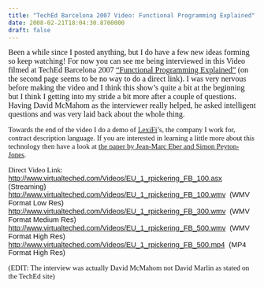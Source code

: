 ```yaml
---
title: "TechEd Barcelona 2007 Video: Functional Programming Explained"
date: 2008-02-21T18:04:30.8700000
draft: false
---
```


<p class="MsoNormal" style="MARGIN: 0cm 0cm 10pt"><font face="Calibri" size="3">Been a while since I posted anything, but I do have a few new ideas forming so keep watching! For now you can see me being interviewed in this Video filmed at TechEd Barcelona 2007 <a href="http://www.virtualteched.com/pages/videos.aspx">“Functional Programming Explained”</a> (on the second page seems to be no way to do a direct link). I was very nervous before making the video and I think this show’s quite a bit at the beginning but I think I getting into my stride a bit more after a couple of questions. Having David McMahom as the interviewer really helped, he asked intelligent questions and was very laid back about the whole thing.</font></p>
<p><span style="FONT-SIZE: 11pt; LINE-HEIGHT: 115%; FONT-FAMILY: 'Calibri','sans-serif'; mso-ascii-theme-font: minor-latin; mso-fareast-font-family: Calibri; mso-fareast-theme-font: minor-latin; mso-hansi-theme-font: minor-latin; mso-bidi-font-family: 'Times New Roman'; mso-bidi-theme-font: minor-bidi; mso-ansi-language: EN-US; mso-fareast-language: EN-US; mso-bidi-language: AR-SA">Towards the end of the video I do a demo of <a href="http://www.lexifi.com">LexiFi</a>’s, the company I work for, contract description language. If you are interested in learning a little more about this technology then have a look at <a href="http://research.microsoft.com/~simonpj/Papers/financial-contracts/contracts-icfp.htm">the paper by Jean-Marc Eber and Simon Peyton-Jones</a>.</span></p>
<p><span style="FONT-SIZE: 11pt; LINE-HEIGHT: 115%; FONT-FAMILY: 'Calibri','sans-serif'; mso-ascii-theme-font: minor-latin; mso-fareast-font-family: Calibri; mso-fareast-theme-font: minor-latin; mso-hansi-theme-font: minor-latin; mso-bidi-font-family: 'Times New Roman'; mso-bidi-theme-font: minor-bidi; mso-ansi-language: EN-US; mso-fareast-language: EN-US; mso-bidi-language: AR-SA">Direct Video Link:<br />
<font face="Arial"><a href="http://www.virtualteched.com/Videos/EU_1_rpickering_FB_100.asx">http://www.virtualteched.com/Videos/EU_1_rpickering_FB_100.asx</a> (Streaming)<br />
<a href="http://www.virtualteched.com/Videos/EU_1_rpickering_FB_100.wmv">http://www.virtualteched.com/Videos/EU_1_rpickering_FB_100.wmv</a>  (WMV Format Low Res)<br />
<a href="http://www.virtualteched.com/Videos/EU_1_rpickering_FB_300.wmv">http://www.virtualteched.com/Videos/EU_1_rpickering_FB_300.wmv</a>  (WMV Format Medium Res)<br />
<a href="http://www.virtualteched.com/Videos/EU_1_rpickering_FB_500.wmv">http://www.virtualteched.com/Videos/EU_1_rpickering_FB_500.wmv</a>  (WMV Format High Res)<br />
<a href="http://www.virtualteched.com/Videos/EU_1_rpickering_FB_500.mp4">http://www.virtualteched.com/Videos/EU_1_rpickering_FB_500.mp4</a>  (MP4 Format High Res)<br />
</font></span></p>
<p><span style="FONT-SIZE: 11pt; LINE-HEIGHT: 115%; FONT-FAMILY: 'Calibri','sans-serif'; mso-ascii-theme-font: minor-latin; mso-fareast-font-family: Calibri; mso-fareast-theme-font: minor-latin; mso-hansi-theme-font: minor-latin; mso-bidi-font-family: 'Times New Roman'; mso-bidi-theme-font: minor-bidi; mso-ansi-language: EN-US; mso-fareast-language: EN-US; mso-bidi-language: AR-SA">(EDIT: The interview was actually David McMahom not David Marlin as stated on the TechEd site)<br />
</span></p>

